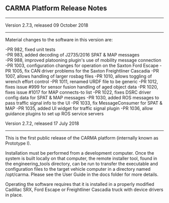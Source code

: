 ## CARMA Platform Release Notes
***********************************************************************

Version 2.7.3, released 09 October 2018
***********************************************************************
Material changes to the software in this version are:

-PR 982, fixed unit tests  
-PR 983, added decoding of J2735/2016 SPAT & MAP messages  
-PR 988, improved platooning plugin's use of mobility message connection
-PR 1003, configuration changes for operation on the Saxton Ford Escape
-PR 1005, fix CAN driver problems for the Saxton Freightliner Cascadia
-PR 1007, allows handling of larger rosbag files
-PR 1010, allows toggling of wrench effort control
-PR 1011, renamed URDF file to be generic
-PR 1012, fixes issue #999 for sensor fusion handling of aged object data
-PR 1020, fixes issue #1017 for MAP connects-to list
-PR 1022, fixes DSRC driver config data for SPAT & MAP messages
-PR 1030, added ROS messages to pass traffic signal info to the UI
-PR 1033, fix MessageConsumer for SPAT & MAP
-PR 1035, added UI widget for traffic signal plugin
-PR 1036, allow guidance plugins to set up ROS service servers

Version 2.7.2, released 17 July 2018
***********************************************************************
This is the first public release of the CARMA platform (internally known as Prototype I).

Installation must be performed from a development computer.  Once the system is built 
locally on that computer, the remote installer tool, found in the engineering_tools 
directory, can be run to transfer the executable and configuration files to the target 
vehicle computer in a directory named /opt/carma. Please see the User Guide in the docs
folder for more details.

Operating the software requires that it is installed in a properly modified Cadillac SRX, 
Ford Escape or Freightliner Cascadia truck with device drivers in place.  
